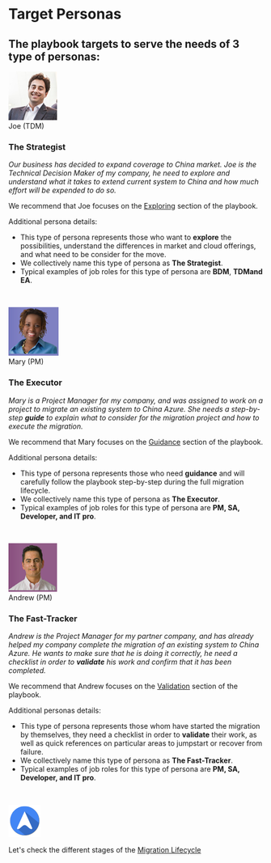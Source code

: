 <properties
	pageTitle="Global Customer Playbook target-personas | Azure"
	description="Global Customer Playbook target-personas"
	services="global-customer-playbook"
	documentationCenter=""
	authors="jtong"
	manager="edwinc"
	editor=""
	tags="global-customer-playbook"/>

<tags
	ms.service="global-customer-playbook"
	ms.workload=""
	ms.tgt_pltfrm=""
	ms.devlang="na"
	ms.topic="article"
	ms.date="12/26/2016"
	wacn.date="12/26/2016"
	wacn.lang="en" 
	ms.author="jtong"/>

# Target Personas

## The playbook targets to serve the needs of 3 type of personas:

![Joe](./media/joe.png)</br> Joe (TDM)

### The Strategist

*Our business has decided to expand coverage to China market.  Joe is the Technical Decision Maker of my company, he need to explore and understand what it takes to extend current system to China and how much effort will be expended to do so.*

We recommend that Joe focuses on the [Exploring](/solutions/global-customer/envisioning/explore/policies/) section of the playbook.

Additional persona details:

- This type of persona represents those who want to **explore** the possibilities, understand the differences in market and cloud offerings, and what need to be consider for the move. 
- We collectively name this type of persona as **The Strategist**.
- Typical examples of job roles for this type of persona are **BDM**, **TDMand EA**.

</br>

![Mary](./media/mary.png)</br> Mary (PM)

### The Executor

_Mary is a Project Manager for my company, and was assigned to work on a project to migrate an existing system to China Azure.  She needs a step-by-step **guide** to explain what to consider for the migration project and how to execute the migration._

We recommend that Mary focuses on the [Guidance](/solutions/global-customer/envisioning/guidance/policies/) section of the playbook.

Additional persona details:

- This type of persona represents those who need **guidance** and will carefully follow the playbook step-by-step during the full migration lifecycle.
- We collectively name this type of persona as **The Executor**.
- Typical examples of job roles for this type of persona are **PM, SA, Developer, and IT pro**.

</br>

![Andrew](./media/andrew.png)</br> Andrew (PM)

### The Fast-Tracker

_Andrew is the Project Manager for my partner company, and has already helped my company complete the migration of an existing system to China Azure.  He wants to make sure that he is doing it correctly, he need a checklist in order to **validate** his work and confirm that it has been completed._

We recommend that Andrew focuses on the [Validation](/solutions/global-customer/envisioning/validate/) section of the playbook.

Additional personas details:

- This type of persona represents those whom have started the migration by themselves, they need a checklist in order to **validate** their work, as well as quick references on particular areas to jumpstart or recover from failure.
- We collectively name this type of persona as **The Fast-Tracker**.
- Typical examples of job roles for this type of persona are **PM, SA, Developer, and IT pro**.

</br>

![navigation](./media/navigation.png)

Let's check the different stages of the [Migration Lifecycle](/solutions/global-customer/migration-lifecycle/)


